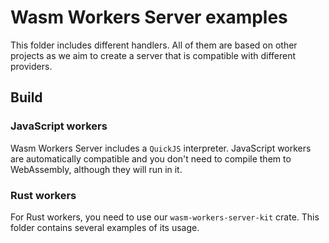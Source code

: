 # Wasm Workers Server examples

This folder includes different handlers. All of them are based on other projects as we aim to create a server that is compatible with different providers.

## Build

### JavaScript workers

Wasm Workers Server includes a `QuickJS` interpreter. JavaScript workers are automatically compatible and you don't need to compile them to WebAssembly, although they will run in it.

### Rust workers

For Rust workers, you need to use our `wasm-workers-server-kit` crate. This folder contains several examples of its usage.